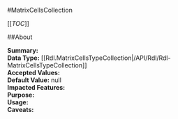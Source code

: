 #MatrixCellsCollection

[[_TOC_]]

##About

**Summary:**   
**Data Type:** [[Rdl.MatrixCellsTypeCollection|/API/Rdl/Rdl-MatrixCellsTypeCollection]]  
**Accepted Values:**   
**Default Value:** null  
**Impacted Features:**   
**Purpose:**   
**Usage:**   
**Caveats:**   

